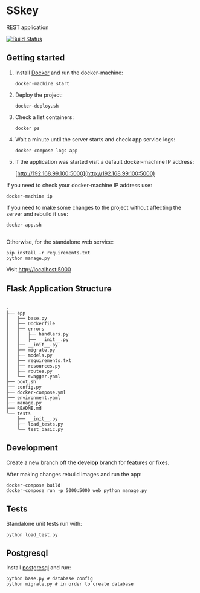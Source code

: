 # SSkey
REST application 

[![Build Status](https://travis-ci.org/LialinMaxim/SSkey.svg?branch=Development)](https://travis-ci.org/LialinMaxim/SSkey)

## Getting started

1. Install [Docker](https://docs.docker.com/engine/installation/) and run the docker-machine:

    ```
    docker-machine start
    ```

2. Deploy the project:

    ```
    docker-deploy.sh
    ```

3. Check a list containers:

    ```
    docker ps
    ```

4. Wait a minute until the server starts and check app service logs:

    ```
    docker-compose logs app
    ```

5. If the application was started visit a default docker-machine IP address:

    [http://192.168.99.100:5000](http://192.168.99.100:5000)

If you need to check your docker-machine IP address use:

```
docker-machine ip
```

If you need to make some changes to the project without affecting the server and rebuild it use:

```
docker-app.sh
```

##

Otherwise, for the standalone web service:

```shell
pip install -r requirements.txt
python manage.py
```

Visit [http://localhost:5000](http://localhost:5000)

## Flask Application Structure 

```

.
├── app
│   ├── base.py
│   ├── Dockerfile
│   ├── errors
│   │   ├── handlers.py
│   │   ├── __init__.py
│   ├── __init__.py
│   ├── migrate.py
│   ├── models.py
│   ├── requirements.txt
│   ├── resources.py
│   ├── routes.py
│   └── swagger.yaml
├── boot.sh
├── config.py
├── docker-compose.yml
├── environment.yaml
├── manage.py
├── README.md
└── tests
    ├── __init__.py
    ├── load_tests.py
    └── test_basic.py

```

## Development

Create a new branch off the **develop** branch for features or fixes.

After making changes rebuild images and run the app:

```shell
docker-compose build
docker-compose run -p 5000:5000 web python manage.py
```

## Tests

Standalone unit tests run with:

```shell
python load_test.py
```

## Postgresql

Install [postgresql](https://www.postgresql.org/download/) and run:
```shell
python base.py # database config
python migrate.py # in order to create database
```
